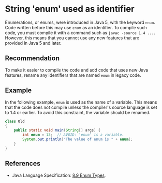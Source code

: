 # String 'enum' used as identifier
Enumerations, or enums, were introduced in Java 5, with the keyword `enum`. Code written before this may use `enum` as an identifier. To compile such code, you must compile it with a command such as `javac -source 1.4 ...`. However, this means that you cannot use any new features that are provided in Java 5 and later.


## Recommendation
To make it easier to compile the code and add code that uses new Java features, rename any identifiers that are named `enum` in legacy code.


## Example
In the following example, `enum` is used as the name of a variable. This means that the code does not compile unless the compiler's source language is set to 1.4 or earlier. To avoid this constraint, the variable should be renamed.


```java
class Old
{
	public static void main(String[] args) {
		int enum = 13;  // AVOID: 'enum' is a variable.
		System.out.println("The value of enum is " + enum);
	}
}

```

## References
* Java Language Specification: [8.9 Enum Types](https://docs.oracle.com/javase/specs/jls/se11/html/jls-8.html#jls-8.9).
